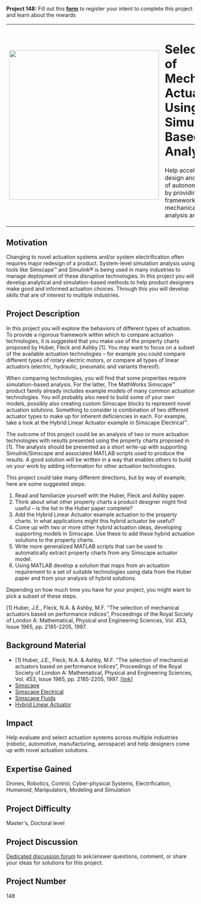 **Project 148:** Fill out this <strong>[form](https://forms.office.com/Pages/ResponsePage.aspx?id=ETrdmUhDaESb3eUHKx3B5lOTzSa_A6lPqq2LJKzvpM5UMTBZRkc4UTRETjFERVRDWllQRE40OUFSQS4u)</strong> to  register your intent to complete this project and learn about the rewards

<table>
<td><img src="https://gist.githubusercontent.com/robertogl/e0115dc303472a9cfd52bbbc8edb7665/raw/9d08368ee566e9c9d80087616e2710dd744502b6/actuator.png"  width=400 /></td>
<td><p><h1>Selection of Mechanical Actuators Using Simulation-Based Analysis</h1></p>
<p>Help accelerate the design and development of autonomous systems by providing a framework for mechanical actuators analysis and selection.</p>
</table>

## Motivation

Changing to novel actuation systems and/or system electrification often requires major redesign of a product. System-level simulation analysis using tools like Simscape&trade; and Simulink&reg; is being used in many industries to manage deployment of these disruptive technologies. In this project you will develop analytical and simulation-based methods to help product designers make good and informed actuation choices. Through this you will develop skills that are of interest to multiple industries.

## Project Description

In this project you will explore the behaviors of different types of actuation. To provide a rigorous framework within which to compare actuation technologies, it is suggested that you make use of the property charts proposed by Huber, Fleck and Ashby [1]. You may want to focus on a subset of the available actuation technologies – for example you could compare different types of rotary electric motors, or compare all types of linear actuators (electric, hydraulic, pneumatic and variants thereof).


When comparing technologies, you will find that some properties require simulation-based analysis. For the latter, The MathWorks Simscape&trade; product family already includes example models of many common actuation technologies. You will probably also need to build some of your own models, possibly also creating custom Simscape blocks to represent novel actuation solutions. Something to consider is combination of two different actuator types to make up for inherent deficiencies in each. For example, take a look at the Hybrid Linear Actuator example in Simscape Electrical&trade;. 


The outcome of this project could be an analysis of two or more actuation technologies with results presented using the property charts proposed in [1]. The analysis should be presented as a short write-up with supporting Simulink/Simscape and associated MATLAB scripts used to produce the results. A good solution will be written in a way that enables others to build on your work by adding information for other actuation technologies.


This project could take many different directions, but by way of example, here are some suggested steps:

1.	Read and familiarize yourself with the Huber, Fleck and Ashby paper.
2.	Think about what other property charts a product designer might find useful – is the list in the Huber paper complete?
3.	Add the Hybrid Linear Actuator example actuation to the property charts. In what applications might this hybrid actuator be useful?
4.	Come up with two or more other hybrid actuation ideas, developing supporting models in Simscape. Use these to add these hybrid actuation solutions to the property charts.
5.	Write more generalized MATLAB scripts that can be used to automatically extract property charts from any Simscape actuator model.
6.	Using MATLAB develop a solution that maps from an actuation requirement to a set of suitable technologies using data from the Huber paper and from your analysis of hybrid solutions.


Depending on how much time you have for your project, you might want to pick a subset of these steps.


[1] Huber, J.E., Fleck, N.A. &amp; Ashby, M.F. “The selection of mechanical actuators based on performance indices”, Proceedings of the Royal Society of London A&#58; Mathematical, Physical and Engineering Sciences, Vol. 453, Issue 1965, pp. 2185-2205, 1997.

## Background Material

- [1] Huber, J.E., Fleck, N.A. &amp; Ashby, M.F. “The selection of mechanical actuators based on performance indices”, Proceedings of the Royal Society of London A&#58; Mathematical, Physical and Engineering Sciences, Vol. 453, Issue 1965, pp. 2185-2205, 1997. [[link](https://royalsocietypublishing.org/doi/10.1098/rspa.1997.0117)]
- [Simscape](https://www.mathworks.com/products/simscape.html#ssfam)
- [Simscape Electrical](https://www.mathworks.com/help/physmod/sps/index.html?s_tid=CRUX_lftnav)
- [Simscape Fluids](https://www.mathworks.com/help/physmod/sps/index.html?s_tid=CRUX_lftnav)
- [Hybrid Linear Actuator](https:\www.mathworks.com\help\physmod\sps\ug\hybrid-linear-actuator.html) 

## Impact

Help evaluate and select actuation systems across multiple industries (robotic, automotive, manufacturing, aerospace) and help designers come up with novel actuation solutions.

## Expertise Gained

Drones, Robotics, Control, Cyber-physical Systems, Electrification, Humanoid, Manipulators, Modeling and Simulation

## Project Difficulty

Master's, Doctoral level

## Project Discussion

[Dedicated discussion forum](https://github.com/mathworks/MathWorks-Excellence-in-Innovation/discussions/14) to ask/answer questions, comment, or share your ideas for solutions for this project.

## Project Number

148


